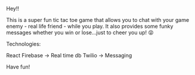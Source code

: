Hey!!

This is a super fun tic tac toe game that allows you to chat with your game enemy - real life friend - while you play.
It also provides some funky messages whether you win or lose...just to cheer you up! 😝

Technologies:

React
Firebase -> Real time db
Twilio -> Messaging

Have fun!

